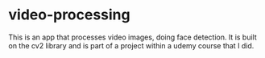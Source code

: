 # video-processing
This is an app that processes video images, doing face detection. It is built on the cv2 library and is part of a project within a udemy course that I did.
